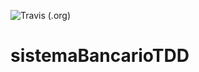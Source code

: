 ![Travis (.org)](https://img.shields.io/travis/rauljose32/sistemaBancarioTDD.svg)
# sistemaBancarioTDD
